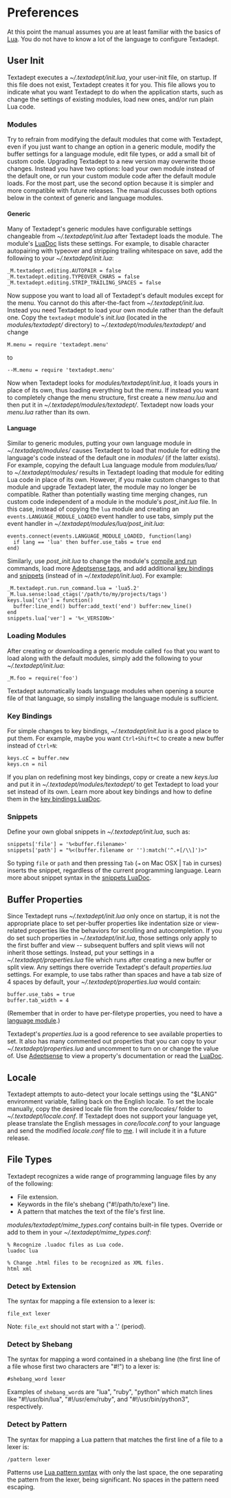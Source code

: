 # Preferences

At this point the manual assumes you are at least familiar with the basics of
[Lua][]. You do not have to know a lot of the language to configure Textadept.

[Lua]: http://www.lua.org

## User Init

Textadept executes a *~/.textadept/init.lua*, your user-init file, on startup.
If this file does not exist, Textadept creates it for you. This file allows you
to indicate what you want Textadept to do when the application starts, such as
change the settings of existing modules, load new ones, and/or run plain Lua
code.

### Modules

Try to refrain from modifying the default modules that come with Textadept, even
if you just want to change an option in a generic module, modify the buffer
settings for a language module, edit file types, or add a small bit of custom
code. Upgrading Textadept to a new version may overwrite those changes. Instead
you have two options: load your own module instead of the default one, or run
your custom module code after the default module loads. For the most part, use
the second option because it is simpler and more compatible with future
releases. The manual discusses both options below in the context of generic and
language modules.

#### Generic

Many of Textadept's generic modules have configurable settings changeable from
*~/.textadept/init.lua* after Textadept loads the module. The module's
[LuaDoc][] lists these settings. For example, to disable character autopairing
with typeover and stripping trailing whitespace on save, add the following to
your *~/.textadept/init.lua*:

    _M.textadept.editing.AUTOPAIR = false
    _M.textadept.editing.TYPEOVER_CHARS = false
    _M.textadept.editing.STRIP_TRAILING_SPACES = false

Now suppose you want to load all of Textadept's default modules except for the
menu. You cannot do this after-the-fact from *~/.textadept/init.lua*. Instead
you need Textadept to load your own module rather than the default one. Copy the
`textadept` module's *init.lua* (located in the *modules/textadept/* directory)
to *~/.textadept/modules/textadept/* and change

    M.menu = require 'textadept.menu'

to

    --M.menu = require 'textadept.menu'

Now when Textadept looks for *modules/textadept/init.lua*, it loads yours in
place of its own, thus loading everything but the menu. If instead you want to
completely change the menu structure, first create a new *menu.lua* and then put
it in *~/.textadept/modules/textadept/*. Textadept now loads your *menu.lua*
rather than its own.

[LuaDoc]: api/index.html

#### Language

Similar to generic modules, putting your own language module in
*~/.textadept/modules/* causes Textadept to load that module for editing the
language's code instead of the default one in *modules/* (if the latter exists).
For example, copying the default Lua language module from *modules/lua/* to
*~/.textadept/modules/* results in Textadept loading that module for editing Lua
code in place of its own. However, if you make custom changes to that module and
upgrade Textadept later, the module may no longer be compatible. Rather than
potentially wasting time merging changes, run custom code independent of a
module in the module's *post_init.lua* file. In this case, instead of copying
the `lua` module and creating an `events.LANGUAGE_MODULE_LOADED` event handler
to use tabs, simply put the event handler in
*~/.textadept/modules/lua/post_init.lua*:

    events.connect(events.LANGUAGE_MODULE_LOADED, function(lang)
      if lang == 'lua' then buffer.use_tabs = true end
    end)

Similarly, use *post_init.lua* to change the module's [compile and run][]
commands, load more [Adeptsense tags][], and add additional
[key bindings](#Key.Bindings) and [snippets](#Snippets) (instead of in
*~/.textadept/init.lua*). For example:

    _M.textadept.run.run_command.lua = 'lua5.2'
    _M.lua.sense:load_ctags('/path/to/my/projects/tags')
    keys.lua['c\n'] = function()
      buffer:line_end() buffer:add_text('end') buffer:new_line()
    end
    snippets.lua['ver'] = '%<_VERSION>'

[compile and run]: 07_Modules.html#Compile.and.Run
[Adeptsense tags]: api/_M.textadept.adeptsense.html#load_ctags

### Loading Modules

After creating or downloading a generic module called `foo` that you want to
load along with the default modules, simply add the following to your
*~/.textadept/init.lua*:

    _M.foo = require('foo')

Textadept automatically loads language modules when opening a source file of
that language, so simply installing the language module is sufficient.

### Key Bindings

For simple changes to key bindings, *~/.textadept/init.lua* is a good place to
put them. For example, maybe you want `Ctrl+Shift+C` to create a new buffer
instead of `Ctrl+N`:

    keys.cC = buffer.new
    keys.cn = nil

If you plan on redefining most key bindings, copy or create a new *keys.lua* and
put it in *~/.textadept/modules/textadept/* to get Textadept to load your set
instead of its own. Learn more about key bindings and how to define them in the
[key bindings LuaDoc][].

[key bindings LuaDoc]: api/keys.html

### Snippets

Define your own global snippets in *~/.textadept/init.lua*, such as:

    snippets['file'] = '%<buffer.filename>'
    snippets['path'] = "%<(buffer.filename or ''):match('^.+[/\\]')>"

So typing `file` or `path` and then pressing `Tab` (`⇥` on Mac OSX | `Tab` in
curses) inserts the snippet, regardless of the current programming language.
Learn more about snippet syntax in the [snippets LuaDoc][].

[snippets LuaDoc]: api/_M.textadept.snippets.html

## Buffer Properties

Since Textadept runs *~/.textadept/init.lua* only once on startup, it is not the
appropriate place to set per-buffer properties like indentation size or
view-related properties like the behaviors for scrolling and autocompletion.
If you do set such properties in *~/.textadept/init.lua*, those settings only
apply to the first buffer and view -- subsequent buffers and split views will
not inherit those settings. Instead, put your settings in a
*~/.textadept/properties.lua* file which runs after creating a new buffer or
split view. Any settings there override Textadept's default *properties.lua*
settings. For example, to use tabs rather than spaces and have a tab size of 4
spaces by default, your *~/.textadept/properties.lua* would contain:

    buffer.use_tabs = true
    buffer.tab_width = 4

(Remember that in order to have per-filetype properties, you need to have a
[language module][].)

Textadept's *properties.lua* is a good reference to see available properties to
set. It also has many commented out properties that you can copy to your
*~/.textadept/properties.lua* and uncomment to turn on or change the value of.
Use [Adeptsense][] to view a property's documentation or read the [LuaDoc][].

[language module]: 07_Modules.html#Buffer.Properties
[Adeptsense]: 06_AdeptEditing.html#Adeptsense
[LuaDoc]: api/buffer.html

## Locale

Textadept attempts to auto-detect your locale settings using the "$LANG"
environment variable, falling back on the English locale. To set the locale
manually, copy the desired locale file from the *core/locales/* folder to
*~/.textadept/locale.conf*. If Textadept does not support your language yet,
please translate the English messages in *core/locale.conf* to your language and
send the modified *locale.conf* file to [me][]. I will include it in a future
release.

[me]: README.html#Contact

## File Types

Textadept recognizes a wide range of programming language files by any of the
following:

* File extension.
* Keywords in the file's shebang ("#!/path/to/exe") line.
* A pattern that matches the text of the file's first line.

*modules/textadept/mime_types.conf* contains built-in file types. Override or
add to them in your *~/.textadept/mime_types.conf*:

    % Recognize .luadoc files as Lua code.
    luadoc lua

    % Change .html files to be recognized as XML files.
    html xml

### Detect by Extension

The syntax for mapping a file extension to a lexer is:

    file_ext lexer

Note: `file_ext` should not start with a '.' (period).

### Detect by Shebang

The syntax for mapping a word contained in a shebang line (the first line of a
file whose first two characters are "#!") to a lexer is:

    #shebang_word lexer

Examples of `shebang_word`s are "lua", "ruby", "python" which match lines like
"#!/usr/bin/lua", "#!/usr/env/ruby", and "#!/usr/bin/python3", respectively.

### Detect by Pattern

The syntax for mapping a Lua pattern that matches the first line of a file to a
lexer is:

    /pattern lexer

Patterns use [Lua pattern syntax][] with only the last space, the one separating
the pattern from the lexer, being significant. No spaces in the pattern need
escaping.

[Lua pattern syntax]: 14_Appendix.html#Lua.Patterns
